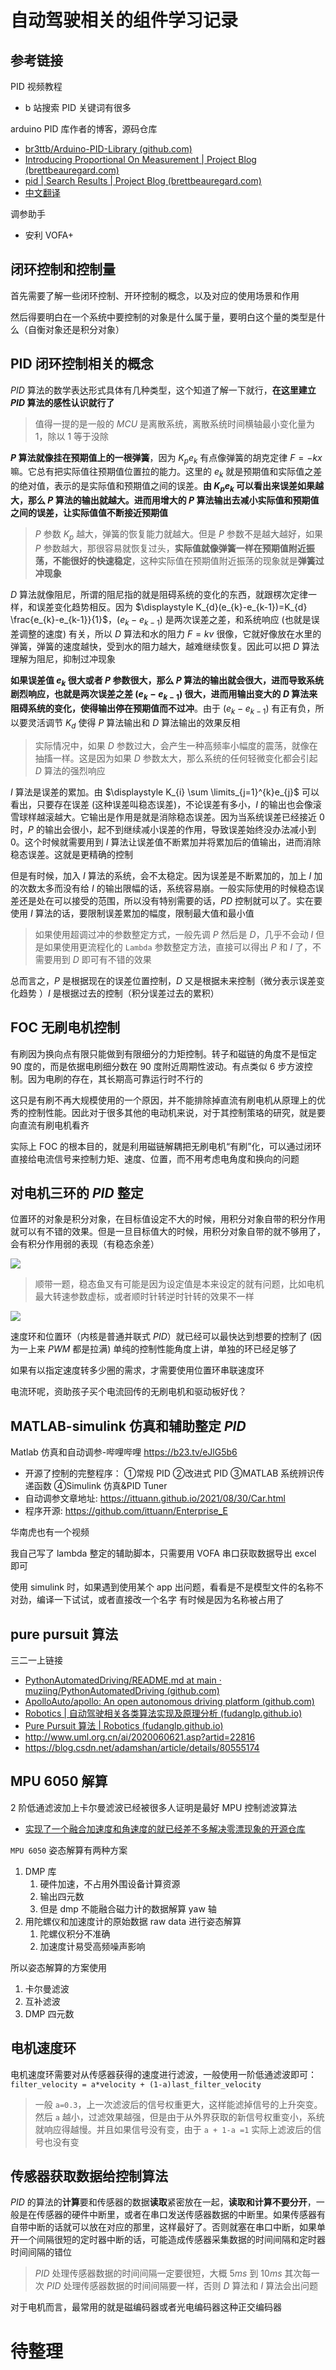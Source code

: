 
# 自动驾驶相关的组件学习记录

## 参考链接

PID 视频教程
- b 站搜索 PID 关键词有很多 

arduino PID 库作者的博客，源码仓库
-  [br3ttb/Arduino-PID-Library (github.com)](https://github.com/br3ttb/Arduino-PID-Library)
-  [Introducing Proportional On Measurement | Project Blog (brettbeauregard.com)](http://brettbeauregard.com/blog/2017/06/introducing-proportional-on-measurement/)
-  [pid | Search Results | Project Blog (brettbeauregard.com)](http://brettbeauregard.com/blog/?s=pid)
- [中文翻译](https://www.cnblogs.com/FZLGYZ/p/11696252.html)

调参助手
- 安利 VOFA+
## 闭环控制和控制量

首先需要了解一些闭环控制、开环控制的概念，以及对应的使用场景和作用

然后得要明白在一个系统中要控制的对象是什么属于量，要明白这个量的类型是什么（自衡对象还是积分对象）

## PID 闭环控制相关的概念

$\displaystyle PID$ 算法的数学表达形式具体有几种类型，这个知道了解一下就行，**在这里建立 $\displaystyle PID$ 算法的感性认识就行了**
> 值得一提的是一般的 $MCU$ 是离散系统，离散系统时间横轴最小变化量为 1，除以 1 等于没除


**$\displaystyle P$ 算法就像挂在预期值上的一根弹簧**，因为 $\displaystyle K_{p}e_{k}$ 有点像弹簧的胡克定律 $\displaystyle F=-kx$ 嘛。它总有把实际值往预期值位置拉的能力。这里的 $\displaystyle e_{k}$ 就是预期值和实际值之差的绝对值，表示的是实际值和预期值之间的误差。**由 $\displaystyle K_{p}e_{k}$ 可以看出来误差如果越大，那么 $\displaystyle P$ 算法的输出就越大。进而用增大的 $\displaystyle P$ 算法输出去减小实际值和预期值之间的误差，让实际值值不断接近预期值**
> $\displaystyle P$ 参数 $\displaystyle K_{p}$ 越大，弹簧的恢复能力就越大。但是 $\displaystyle P$ 参数不是越大越好，如果 $\displaystyle P$ 参数越大，那很容易就恢复过头，**实际值就像弹簧一样在预期值附近振荡，不能很好的快速稳定**，这种实际值在预期值附近振荡的现象就是**弹簧过冲现象**


$\displaystyle D$ 算法就像阻尼，所谓的阻尼指的就是阻碍系统的变化的东西，就跟楞次定律一样，和误差变化趋势相反。因为 $\displaystyle K_{d}(e_{k}-e_{k-1})=K_{d} \frac{e_{k}-e_{k-1}}{1}$，$\displaystyle (e_{k}-e_{k-1})$ 是两次误差之差，和系统响应 (也就是误差调整的速度) 有关，所以 $\displaystyle D$ 算法和水的阻力 $\displaystyle F=kv$ 很像，它就好像放在水里的弹簧，弹簧的速度越快，受到水的阻力越大，越难继续恢复。因此可以把 $\displaystyle D$ 算法理解为阻尼，抑制过冲现象

**如果误差值 $\displaystyle e_{k}$ 很大或者 $\displaystyle P$ 参数很大，那么 $\displaystyle P$ 算法的输出就会很大，进而导致系统剧烈响应，也就是两次误差之差 $\displaystyle (e_{k}-e_{k-1})$ 很大，进而用输出变大的 $\displaystyle D$ 算法来阻碍系统的变化，使得输出停在预期值而不过冲**。由于 $\displaystyle (e_{k}-e_{k-1})$ 有正有负，所以要灵活调节 $\displaystyle K_{d}$ 使得 $\displaystyle P$ 算法输出和 $\displaystyle D$ 算法输出的效果反相
> 实际情况中，如果 $\displaystyle D$ 参数过大，会产生一种高频率小幅度的震荡，就像在抽搐一样。这是因为如果 $\displaystyle D$ 参数太大，那么系统的任何轻微变化都会引起 $\displaystyle D$ 算法的强烈响应

$\displaystyle I$ 算法是误差的累加。由 $\displaystyle K_{i} \sum \limits_{j=1}^{k}e_{j}$ 可以看出，只要存在误差 (这种误差叫稳态误差)，不论误差有多小，$\displaystyle I$ 的输出也会像滚雪球样越滚越大。它输出是作用是就是消除稳态误差。因为当系统误差已经接近 0 时，$\displaystyle P$ 的输出会很小，起不到继续减小误差的作用，导致误差始终没办法减小到 0。这个时候就需要用到 $\displaystyle I$ 算法让误差值不断累加并将累加后的值输出，进而消除稳态误差。这就是更精确的控制

但是有时候，加入 $I$ 算法的系统，会不太稳定。因为误差是不断累加的，加上 $\displaystyle I$ 加的次数太多而没有给 $\displaystyle I$ 的输出限幅的话，系统容易崩。一般实际使用的时候稳态误差还是处在可以接受的范围，所以没有特别需要的话，$PD$ 控制就可以了。实在要使用 $\displaystyle I$ 算法的话，要限制误差累加的幅度，限制最大值和最小值
> 如果使用超调过冲的参数整定方式，一般先调 $\displaystyle P$ 然后是 $\displaystyle D$，几乎不会动 $\displaystyle I$
> 但是如果使用更流程化的 `Lambda` 参数整定方法，直接可以得出 $P$ 和 $\displaystyle I$ 了，不需要用到 $\displaystyle D$ 即可有不错的效果


总而言之，$\displaystyle P$ 是根据现在的误差位置控制，$\displaystyle D$ 又是根据未来控制（微分表示误差变化趋势 ）$\displaystyle I$ 是根据过去的控制（积分误差过去的累积）


## FOC 无刷电机控制

有刷因为换向点有限只能做到有限细分的力矩控制。转子和磁链的角度不是恒定 90 度的，而是依据电刷细分数在 90 度附近周期性波动。有点类似 6 步方波控制。因为电刷的存在，其长期高可靠运行时不行的

这只是有刷不再大规模使用的一个原因，并不能排除掉直流有刷电机从原理上的优秀的控制性能。因此对于很多其他的电动机来说，对于其控制策珞的研究，就是要向直流有刷电机看齐

实际上 FOC 的根本目的，就是利用磁链解耦把无刷电机“有刷”化，可以通过闭环直接给电流信号来控制力矩、速度、位置，而不用考虑电角度和换向的问题

## 对电机三环的 $\displaystyle PID$ 整定

位置环的对象是积分对象，在目标值设定不大的时候，用积分对象自带的积分作用就可以有不错的效果。但是一旦目标值大的时候，用积分对象自带的就不够用了，会有积分作用弱的表现（有稳态余差）

![](assets-of-Autopilot-learning-record/image-0.png)

> 顺带一题，稳态鱼叉有可能是因为设定值是本来设定的就有问题，比如电机最大转速参数虚标，或者顺时针转逆时针转的效果不一样

![](assets-of-Autopilot-learning-record/image-1.png)

速度环和位置环（内核是普通并联式 $\displaystyle PID$）就已经可以最快达到想要的控制了 (因为一上来 $PWM$ 都是拉满)
单纯的控制性能角度上讲，单独的环已经足够了

如果有以指定速度转多少圈的需求，才需要使用位置环串联速度环

电流环呢，资助孩子买个电流回传的无刷电机和驱动板好伐？

## MATLAB-simulink 仿真和辅助整定 $\displaystyle PID$

Matlab 仿真和自动调参-哔哩哔哩 https://b23.tv/eJlG5b6
- 开源了控制的完整程序： ①常规 PID ②改进式 PID ③MATLAB 系统辨识传递函数 ④Simulink 仿真&PID Tuner 
- 自动调参文章地址: https://ittuann.github.io/2021/08/30/Car.html 
- 程序开源: https://github.com/ittuann/Enterprise_E

华南虎也有一个视频

我自己写了 lambda 整定的辅助脚本，只需要用 VOFA 串口获取数据导出 excel 即可

使用 simulink 时，如果遇到使用某个 app 出问题，看看是不是模型文件的名称不对劲，编译一下试试，或者直接改一个名字
有时候是因为名称被占用了

## pure pursuit 算法

三二一上链接
-  [PythonAutomatedDriving/README.md at main · muziing/PythonAutomatedDriving (github.com)](https://github.com/muziing/PythonAutomatedDriving/blob/main/README.md)
-  [ApolloAuto/apollo: An open autonomous driving platform (github.com)](https://github.com/ApolloAuto/apollo)
-  [Robotics | 自动驾驶相关各类算法实现及原理分析 (fudanglp.github.io)](https://fudanglp.github.io/Robotics/)
-  [Pure Pursuit 算法 | Robotics (fudanglp.github.io)](https://fudanglp.github.io/Robotics/doc/PathTracking/Pure_Pursuit.html)
- http://www.uml.org.cn/ai/2020060621.asp?artid=22816
- https://blog.csdn.net/adamshan/article/details/80555174

## MPU 6050 解算

2 阶低通滤波加上卡尔曼滤波已经被很多人证明是最好 MPU 控制滤波算法
-  [实现了一个融合加速度和角速度的就已经差不多解决零漂现象的开源仓库](https://github.com/woshinideba1425/Mpu6050-KalmenFilter)

`MPU 6050` 姿态解算有两种方案
1. DMP 库
	1. 硬件加速，不占用外围设备计算资源
	2. 输出四元数
	3. 但是 dmp 不能融合磁力计的数据解算 yaw 轴
2. 用陀螺仪和加速度计的原始数据 raw data 进行姿态解算
	1. 陀螺仪积分不准确
	2. 加速度计易受高频噪声影响

所以姿态解算的方案使用
1. 卡尔曼滤波
2. 互补滤波
3. DMP 四元数

## 电机速度环

电机速度环需要对从传感器获得的速度进行滤波，一般使用一阶低通滤波即可： `filter_velocity = a*velocity + (1-a)last_filter_velocity`
 > 一般 `a=0.3`，上一次滤波后的信号权重更大，这样能滤掉信号的上升突变。然后 `a` 越小，过滤效果越强，但是由于从外界获取的新信号权重变小，系统就响应得越慢。并且如果信号没有变，由于 `a + 1-a =1` 实际上滤波后的信号也没有变 

## 传感器获取数据给控制算法


$\displaystyle PID$ 的算法的**计算**要和传感器的数据**读取**紧密放在一起，**读取和计算不要分开**，一般是在传感器的硬件中断里，或者在串口发送传感器数据的中断里。如果传感器有自带中断的话就可以放在对应的那里，这样最好了。否则就塞在串口中断，如果单开一个间隔很短的定时器中断的话，可能造成传感器采集数据的时间间隔和定时器时间间隔的错位
> $\displaystyle PID$ 处理传感器数据的时间间隔一定要很短，大概 $\displaystyle 5ms$ 到 $\displaystyle 10ms$ 其次每一次 $\displaystyle PID$ 处理传感器数据的时间间隔要一样，否则 $\displaystyle D$ 算法和 $\displaystyle I$ 算法会出问题

对于电机而言，最常用的就是磁编码器或者光电编码器这种正交编码器

# 待整理



